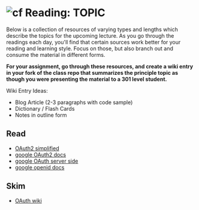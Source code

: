 ![cf](http://i.imgur.com/7v5ASc8.png) Reading: TOPIC
====================================================

Below is a collection of resources of varying types and lengths which describe the topics for the upcoming lecture.  As you go through the readings each day, you'll find that certain sources work better for your reading and learning style. Focus on those, but also branch out and consume the material in different forms.

**For your assignment, go through these resources, and create a wiki entry in your fork of the class repo that summarizes the principle topic as though you were presenting the material to a 301 level student.**

Wiki Entry Ideas:
* Blog Article (2-3 paragraphs with code sample)
* Dictionary / Flash Cards
* Notes in outline form

## Read
* [OAuth2 simplified](https://aaronparecki.com/oauth-2-simplified/)
* [google OAuth2 docs](https://developers.google.com/identity/protocols/OAuth2)
* [google OAuth server side](https://developers.google.com/identity/protocols/OAuth2WebServer)
* [google openid docs](https://developers.google.com/identity/protocols/OpenIDConnect)

## Skim
* [OAuth wiki](https://en.wikipedia.org/wiki/OAuth)

